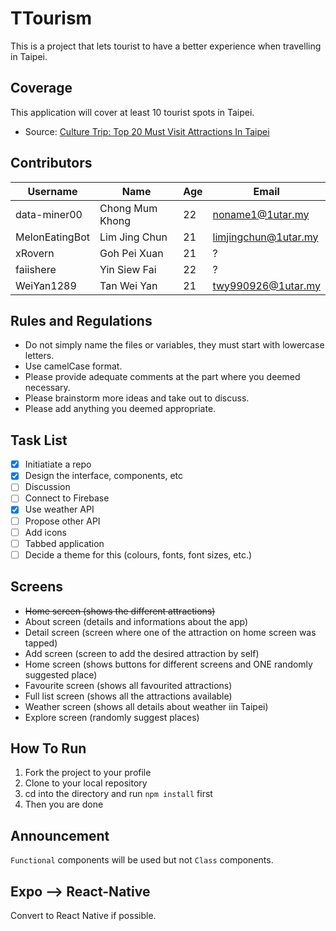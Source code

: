 # TTourism

This is a project that lets tourist to have a better experience when travelling in Taipei.

## Coverage

This application will cover at least 10 tourist spots in Taipei.

- Source: [Culture Trip: Top 20 Must Visit Attractions In Taipei](https://theculturetrip.com/asia/taiwan/articles/20-must-visit-attractions-in-taipei/)

## Contributors

| Username       | Name            | Age | Email                |
| -------------- | --------------- | --- | -------------------- |
| data-miner00   | Chong Mum Khong | 22  | noname1@1utar.my     |
| MelonEatingBot | Lim Jing Chun   | 21  | limjingchun@1utar.my |
| xRovern        | Goh Pei Xuan    | 21  | ?                    |
| faiishere      | Yin Siew Fai    | 22  | ?                    |
| WeiYan1289     | Tan Wei Yan     | 21  | twy990926@1utar.my   |

## Rules and Regulations

- Do not simply name the files or variables, they must start with lowercase letters.
- Use camelCase format.
- Please provide adequate comments at the part where you deemed necessary.
- Please brainstorm more ideas and take out to discuss.
- Please add anything you deemed appropriate.

## Task List

- [x] Initiatiate a repo
- [x] Design the interface, components, etc
- [ ] Discussion
- [ ] Connect to Firebase
- [x] Use weather API
- [ ] Propose other API
- [ ] Add icons
- [ ] Tabbed application
- [ ] Decide a theme for this (colours, fonts, font sizes, etc.)

## Screens

- ~~Home screen (shows the different attractions)~~
- About screen (details and informations about the app)
- Detail screen (screen where one of the attraction on home screen was tapped)
- Add screen (screen to add the desired attraction by self)
- Home screen (shows buttons for different screens and ONE randomly suggested place)
- Favourite screen (shows all favourited attractions)
- Full list screen (shows all the attractions available)
- Weather screen (shows all details about weather iin Taipei)
- Explore screen (randomly suggest places)

## How To Run

1. Fork the project to your profile
2. Clone to your local repository
3. cd into the directory and run `npm install` first
4. Then you are done

## Announcement

`Functional` components will be used but not `Class` components.

## Expo --> React-Native

Convert to React Native if possible.
